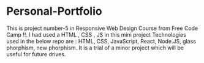 # Personal-Portfolio
This is project number-5 in Responsive Web Design Course from Free Code Camp !!. I had used a HTML , CSS , JS in this mini project
Technologies used in the below repo are : HTML, CSS, JavaScript, React, Node.JS, glass phorphism, new phorphism.
It is a trial of a minor project which will be useful for future drives.
